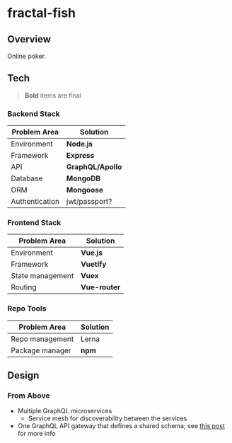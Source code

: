 # fractal-fish

## Overview

Online poker.

## Tech

> **Bold** items are final

### Backend Stack

| Problem Area | Solution |
| --- | --- |
| Environment | **Node.js** |
| Framework | **Express** |
| API | **GraphQL/Apollo** |
| Database | **MongoDB** |
| ORM | **Mongoose** |
| Authentication | jwt/passport? |

### Frontend Stack

| Problem Area | Solution |
| --- | --- |
| Environment | **Vue.js** |
| Framework | **Vuetify** |
| State management | **Vuex** |
| Routing | **Vue-router** |

### Repo Tools

| Problem Area | Solution |
| --- | --- |
| Repo management | Lerna |
| Package manager | **npm** |

## Design

### From Above

* Multiple GraphQL microservices
  * Service mesh for discoverability between the services
* One GraphQL API gateway that defines a shared schema; see [this post](https://stackoverflow.com/questions/38071714/graphql-and-microservice-architecture) for more info

